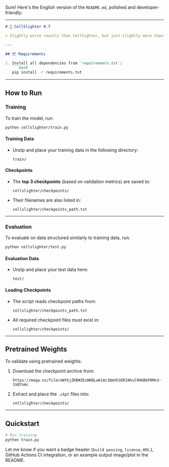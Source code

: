 Sure! Here's the English version of the `README.md`, polished and developer-friendly:

---

````markdown
# 🧬 CellSlighter 0.7

> Slightly worse results than CellSighter, but just slightly more chaotic codebase.

---

## 📦 Requirements

1. Install all dependencies from `requirements.txt`:
   ```bash
   pip install -r requirements.txt
````

---

## How to Run

### Training

To train the model, run:

```bash
python cellslighter/train.py
```

#### Training Data

* Unzip and place your training data in the following directory:

  ```
  train/
  ```

#### Checkpoints

* The **top 3 checkpoints** (based on validation metrics) are saved to:

  ```
  cellslighter/checkpoints/
  ```
* Their filenames are also listed in:

  ```
  cellslighter/checkpoints_path.txt
  ```

---

### Evaluation

To evaluate on data structured similarly to training data, run:

```bash
python cellslighter/test.py
```

#### Evaluation Data

* Unzip and place your test data here:

  ```
  test/
  ```

#### Loading Checkpoints

* The script reads checkpoint paths from:

  ```
  cellslighter/checkpoints_path.txt
  ```
* All required checkpoint files must exist in:

  ```
  cellslighter/checkpoints/
  ```

---

## Pretrained Weights

To validate using pretrained weights:

1. Download the checkpoint archive from:

   ```
   https://mega.nz/file/oWtkjZKB#ZEzWKBLw61Ac3QmVh3GR1Nhul9HGBkP0Mn3-1VQ7nHc
   ```
2. Extract and place the `.ckpt` files into:

   ```
   cellslighter/checkpoints/
   ```

---

## Quickstart

```bash
# Run training
python train.py
```

Let me know if you want a badge header (`build passing`, `license`, etc.), GitHub Actions CI integration, or an example output image/plot in the README.
```

